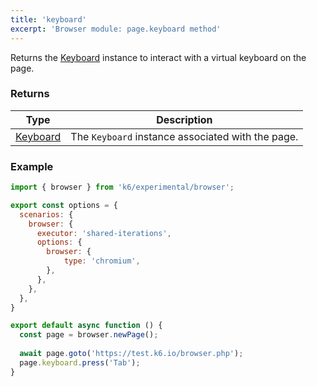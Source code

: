 ```yaml
---
title: 'keyboard'
excerpt: 'Browser module: page.keyboard method'
---
```


Returns the [Keyboard](/javascript-api/k6-experimental/browser/keyboard/) instance to interact with a virtual keyboard on the page.

### Returns

| Type                 | Description                                                                                     |
| ----                 | -----------                                                                                     |
| [Keyboard](/javascript-api/k6-experimental/browser/keyboard/)              | The `Keyboard` instance associated with the page.          |

### Example

<CodeGroup labels={[]}>

```javascript
import { browser } from 'k6/experimental/browser';

export const options = {
  scenarios: {
    browser: {
      executor: 'shared-iterations',
      options: {
        browser: {
            type: 'chromium',
        },
      },
    },
  },
}

export default async function () {
  const page = browser.newPage();
  
  await page.goto('https://test.k6.io/browser.php');
  page.keyboard.press('Tab');
}
```

</CodeGroup>